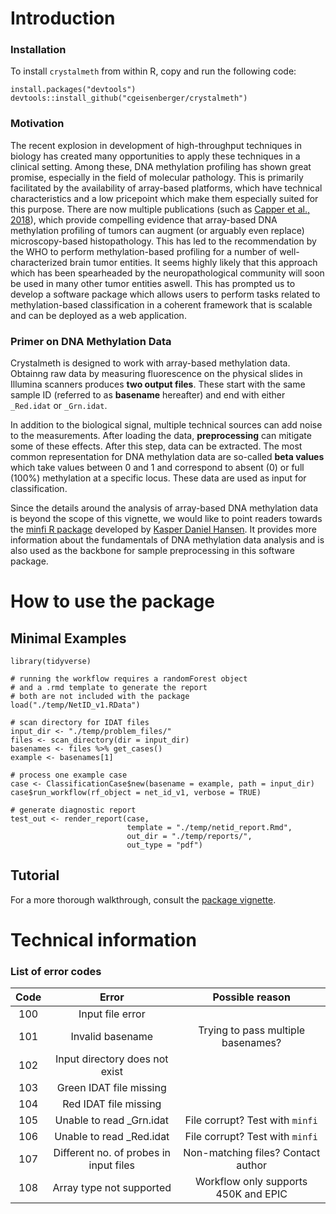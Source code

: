 # Introduction

### Installation 

To install `crystalmeth` from within R, copy and run the following code:

```{r}
install.packages("devtools")
devtools::install_github("cgeisenberger/crystalmeth")
```


### Motivation 

The recent explosion in development of high-throughput techniques in biology has created
many opportunities to apply these techniques in a clinical setting. Among these, DNA methylation
profiling has shown great promise, especially in the field of molecular pathology. This is primarily
facilitated by the availability of array-based platforms, which have technical characteristics 
and a low pricepoint which make them especially suited for this purpose. There are now multiple 
publications (such as [Capper et al., 2018](https://www.nature.com/articles/nature26000)), which 
provide compelling evidence that array-based DNA methylation profiling of tumors can augment
(or arguably even replace) microscopy-based histopathology. This has led to the recommendation
by the WHO to perform methylation-based profiling for a number of well-characterized brain tumor 
entities. It seems highly likely that this approach which has been spearheaded by the neuropathological
community will soon be used in many other tumor entities aswell. This has prompted us to develop 
a software package which allows users to perform tasks related to methylation-based classification
in a coherent framework that is scalable and can be deployed as a web application. 


### Primer on DNA Methylation Data

Crystalmeth is designed to work with array-based methylation data. Obtainng raw data by measuring fluorescence on the physical slides in Illumina scanners produces **two output files**. These start with the same sample ID (referred to as **basename** hereafter) and end with either `_Red.idat` or `_Grn.idat`.

In addition to the biological signal, multiple technical sources can add noise to the measurements. After loading the data, **preprocessing** can mitigate some of these effects. After this step, data can be extracted. The most common representation for DNA methylation data are so-called **beta values** which take values between 0 and 1 and correspond to absent (0) or full (100%) methylation at a specific locus. These data are used as input for classification. 

Since the details around the analysis of array-based DNA methylation data is beyond the scope of this vignette, we would like to point readers towards the [minfi R package](https://bioconductor.org/packages/release/bioc/html/minfi.html) developed by [Kasper Daniel Hansen](http://www.hansenlab.org). It provides more information about the fundamentals of DNA methylation data analysis and is also used as the backbone for sample preprocessing in this software package.



# How to use the package


## Minimal Examples

```{r}
library(tidyverse)

# running the workflow requires a randomForest object
# and a .rmd template to generate the report
# both are not included with the package
load("./temp/NetID_v1.RData")

# scan directory for IDAT files
input_dir <- "./temp/problem_files/"
files <- scan_directory(dir = input_dir)
basenames <- files %>% get_cases()
example <- basenames[1]

# process one example case
case <- ClassificationCase$new(basename = example, path = input_dir)
case$run_workflow(rf_object = net_id_v1, verbose = TRUE)

# generate diagnostic report
test_out <- render_report(case,
                          template = "./temp/netid_report.Rmd",
                          out_dir = "./temp/reports/",
                          out_type = "pdf")
```

## Tutorial

For a more thorough walkthrough, consult the [package vignette](./included/vignette.pdf).



# Technical information

### List of error codes


| Code          | Error                                   | Possible reason                      |
|:-------------:|:---------------------------------------:|:------------------------------------:|
| 100           | Input file error                        |                                      |
| 101           | Invalid basename                        | Trying to pass multiple basenames?   |
| 102           | Input directory does not exist          |                                      |
| 103           | Green IDAT file missing                 |                                      |
| 104           | Red IDAT file missing                   |                                      |
| 105           | Unable to read _Grn.idat                | File corrupt? Test with `minfi`      |
| 106           | Unable to read _Red.idat                | File corrupt? Test with `minfi`      |
| 107           | Different no. of probes in input files  | Non-matching files? Contact author   |
| 108           | Array type not supported                | Workflow only supports 450K and EPIC |
